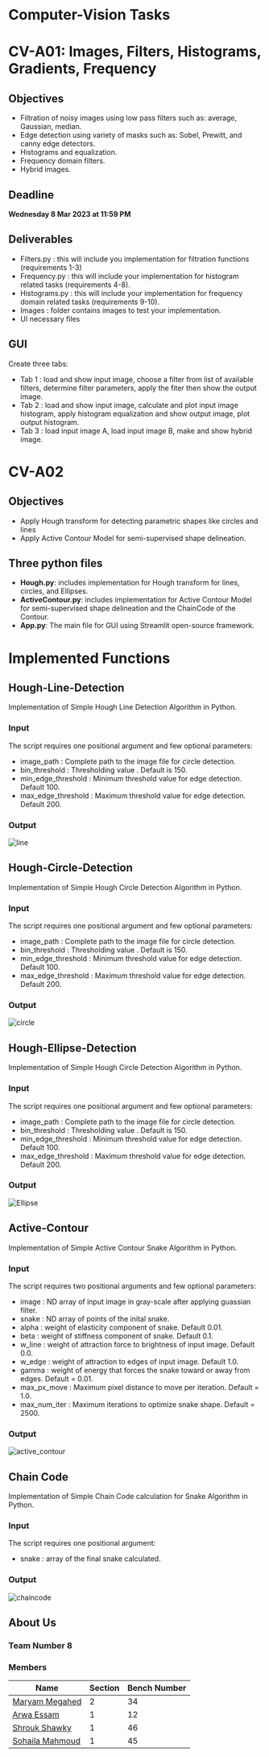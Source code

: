 # Computer-Vision Tasks


# CV-A01: Images, Filters, Histograms, Gradients, Frequency

## Objectives
- Filtration of noisy images using low pass filters such as: average, Gaussian, median.
- Edge detection using variety of masks such as: Sobel, Prewitt, and canny edge detectors.
- Histograms and equalization.
- Frequency domain filters.
- Hybrid images.

## Deadline
**Wednesday 8 Mar 2023 at 11:59 PM**

## Deliverables
- Filters.py : this will include you implementation for filtration functions (requirements 1-3)
- Frequency.py : this will include your implementation for histogram related tasks (requirements 4-8).
- Histograms.py : this will include your implementation for frequency domain related tasks (requirements 9-10).
- Images : folder contains images to test your implementation.
- UI necessary files

## GUI
Create three tabs:
- Tab 1 : load and show input image, choose a filter from list of available filters, determine filter parameters, apply the fiter then show the output image.
- Tab 2 : load and show input image, calculate and plot input image histogram, apply histogram equalization and show output image, plot output histogram.
- Tab 3 : load input image A, load input image B, make and show hybrid image.


# CV-A02
## Objectives
* Apply Hough transform for detecting parametric shapes like circles and lines
* Apply Active Contour Model for semi-supervised shape delineation.


## Three python files 
* **Hough.py**: includes implementation for Hough transform for lines, circles, and Ellipses.
* **ActiveContour.py**: includes implementation for Active Contour Model for semi-supervised shape delineation and the ChainCode  of the Contour.
* **App.py**: The main file for GUI using Streamlit open-source framework.


# Implemented Functions

## Hough-Line-Detection
Implementation of Simple Hough Line Detection Algorithm in Python.

### Input
The script requires one positional argument and few optional parameters:
* image_path : Complete path to the image file for circle detection.
* bin_threshold : Thresholding value . Default is 150.
* min_edge_threshold : Minimum threshold value for edge detection. Default 100.
* max_edge_threshold : Maximum threshold value for edge detection. Default 200.

### Output

![line](https://user-images.githubusercontent.com/93046966/227671967-7a7530a4-7c08-4c2a-b3b5-9a65fb58be85.png)



## Hough-Circle-Detection
Implementation of Simple Hough Circle Detection Algorithm in Python.

### Input
The script requires one positional argument and few optional parameters:
* image_path : Complete path to the image file for circle detection.
* bin_threshold : Thresholding value . Default is 150.
* min_edge_threshold : Minimum threshold value for edge detection. Default 100.
* max_edge_threshold : Maximum threshold value for edge detection. Default 200.

### Output

![circle](https://user-images.githubusercontent.com/93046966/227671683-02171c70-83f1-4540-9ed4-20fdca20a016.png)



## Hough-Ellipse-Detection
Implementation of Simple Hough Circle Detection Algorithm in Python.

### Input
The script requires one positional argument and few optional parameters:
* image_path : Complete path to the image file for circle detection.
* bin_threshold : Thresholding value . Default is 150.
* min_edge_threshold : Minimum threshold value for edge detection. Default 100.
* max_edge_threshold : Maximum threshold value for edge detection. Default 200.

### Output
![Ellipse](https://user-images.githubusercontent.com/93046966/227672233-60740bf8-5bbe-42ec-8d34-ef422c826c3b.png)



## Active-Contour
Implementation of Simple Active Contour Snake Algorithm in Python.

### Input
The script requires two positional arguments and few optional parameters:
* image : ND array of input image in gray-scale after applying guassian filter.
* snake : ND array of points of the inital snake.
* alpha : weight of elasticity component of snake. Default 0.01.
* beta : weight of stiffness component of snake. Default 0.1.
* w_line : weight of attraction force to brightness of input image. Default 0.0.
* w_edge : weight of attraction to edges of input image. Default 1.0.
* gamma : weight of energy that forces the snake toward or away from edges. Default = 0.01.
* max_px_move : Maximum pixel distance to move per iteration. Default = 1.0.
* max_num_iter : Maximum iterations to optimize snake shape. Default = 2500.

### Output
![active_contour](https://user-images.githubusercontent.com/81927516/227679157-dd6f64f0-e5ac-4e7f-92a2-5b25af92f97c.png)



## Chain Code
Implementation of Simple Chain Code calculation for Snake Algorithm in Python.

### Input
The script requires one positional argument:
* snake : array of the final snake calculated.

### Output
![chaincode](https://user-images.githubusercontent.com/81927516/227679958-ef3e8d80-41ab-4f5d-ab71-83dbbdeb153c.png)



## About Us

### Team  Number 8 

### Members

Name| Section | Bench Number |
--- | --- | --- |
[Maryam Megahed](https://github.com/MaryamMegahed "Maryam Megahed") | 2 | 34
[Arwa Essam](https://github.com/arwa-essam "Arwa Essam") | 1 | 12
[Shrouk Shawky](https://github.com/shirouq-shawky "Shrouk Shawky") | 1 | 46
[Sohaila Mahmoud](https://github.com/sohailamahmoud "Sohaila Mahmoud") | 1 | 45
